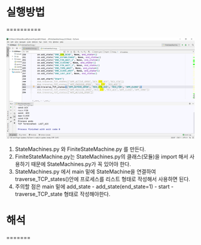# 실행방법
==========

![answer_screenshot](./img/answer5.png)

1. StateMachines.py 와 FiniteStateMachine.py 를 만든다.
2. FiniteStateMachine.py는 StateMachines.py의 클래스(모듈)을 import 해서 사용하기 때문에 StateMachines.py가 꼭 있어야 한다.
3. StateMachines.py 에서 main 밑에 StateMachine을 연결하여 traverse_TCP_states()안에 프로세스를 리스트 형태로 작성해서 사용하면 된다.
4. 주의할 점은 main 밑에  add_state - add_state(end_state=1) - start - traverse_TCP_state 형태로 작성해야한다.


# 해석
=======
